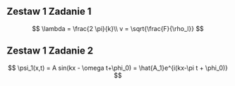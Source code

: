 ## Zestaw 1 Zadanie 1

$$
\lambda = \frac{2 \pi}{k}\\
v = \sqrt{\frac{F}{\rho_l}}
$$

## Zestaw 1 Zadanie 2

$$
\psi_1(x,t) = A sin(kx - \omega t+\phi_0) = \hat{A_1}e^{i(kx-\pi t + \phi_0)}
$$
